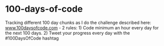 # 100-days-of-code
Tracking different 100 day chunks as I do the challenge described here: www.100daysofcode.com - 2 rules: 1) Code minimum an hour every day for the next 100 days. 2) Tweet your progress every day with the #100DaysOfCode hashtag
